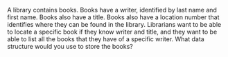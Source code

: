 A library contains books. Books have a
writer, identified by last name and first name. Books also have a title.
Books also have a location number that identifies where they can be
found in the library. Librarians want to be able to locate a specific
book if they know writer and title, and they want to be able to list all
the books that they have of a specific writer. What data structure would
you use to store the books?
